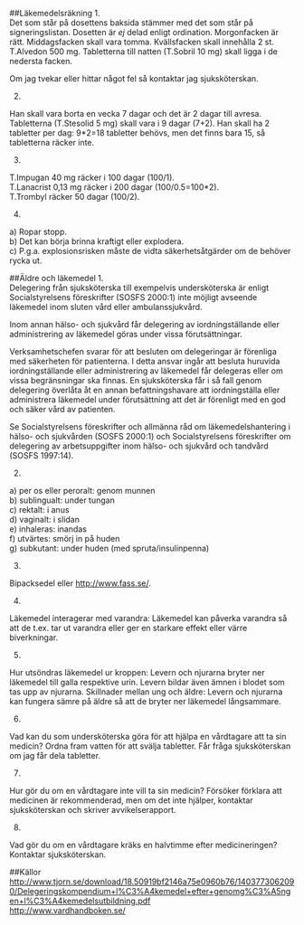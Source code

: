 ##Läkemedelsräkning
1.  
Det som står på dosettens baksida stämmer med det som står på signeringslistan.
Dosetten är *ej* delad enligt ordination. Morgonfacken är rätt. Middagsfacken skall vara tomma.
Kvällsfacken skall innehålla 2 st. T.Alvedon 500 mg. Tabletterna till natten (T.Sobril 10 mg) skall ligga i de nedersta facken.

 Om jag tvekar eller hittar något fel så kontaktar jag sjuksköterskan.

2.  
Han skall vara borta en vecka 7 dagar och det är 2 dagar till avresa. Tabletterna (T.Stesolid 5 mg) skall vara i 9 dagar (7+2). 
Han skall ha 2 tabletter per dag: 9*2=18 tabletter behövs, men det finns bara 15, så tabletterna räcker inte.

3.  
T.Impugan 40 mg räcker i 100 dagar (100/1).  
T.Lanacrist 0,13 mg räcker i 200 dagar (100/0.5=100*2).  
T.Trombyl räcker 50 dagar (100/2).  

4.  
a) Ropar stopp.  
b) Det kan börja brinna kraftigt eller explodera.  
c) P.g.a. explosionsrisken måste de vidta säkerhetsåtgärder om de behöver rycka ut.  

##Äldre och läkemedel
1.  
Delegering från sjuksköterska till exempelvis undersköterska är enligt Socialstyrelsens föreskrifter (SOSFS 2000:1) inte möjligt avseende läkemedel inom sluten vård eller ambulanssjukvård.

 Inom annan hälso- och sjukvård får delegering av iordningställande eller administrering av läkemedel göras under vissa förutsättningar.

 Verksamhetschefen svarar för att besluten om delegeringar är förenliga med säkerheten för patienterna. I detta ansvar ingår att besluta huruvida iordningställande eller administrering av läkemedel får delegeras eller om vissa begränsningar ska finnas. En sjuksköterska får i så fall genom delegering överlåta åt en annan befattningshavare att iordningställa eller administrera läkemedel under förutsättning att det är förenligt med en god och säker vård av patienten.

 Se Socialstyrelsens föreskrifter och allmänna råd om läkemedelshantering i hälso- och sjukvården (SOSFS 2000:1) och Socialstyrelsens föreskrifter om delegering av arbetsuppgifter inom hälso- och sjukvård och tandvård (SOSFS 1997:14).
 
2.  
 a) per os eller peroralt: genom munnen  
 b) sublingualt: under tungan  
 c) rektalt: i anus  
 d) vaginalt: i slidan  
 e) inhaleras: inandas  
 f) utvärtes: smörj in på huden  
 g) subkutant: under huden (med spruta/insulinpenna)  
 
3.  
Bipacksedel eller http://www.fass.se/.
 
4.  
Läkemedel interagerar med varandra: Läkemedel kan påverka varandra så att de t.ex. tar ut varandra eller ger en
starkare effekt eller värre biverkningar.
 
5.  
Hur utsöndras läkemedel ur kroppen: Levern och njurarna bryter ner läkemedel till galla respektive urin. Levern
bildar även ämnen i blodet som tas upp av njurarna.
Skillnader mellan ung och äldre: Levern och njurarna kan fungera sämre på äldre så att de bryter ner läkemedel långsammare.
 
6.  
Vad kan du som undersköterska göra för att hjälpa en vårdtagare att ta sin medicin? Ordna fram vatten för att svälja tabletter. Får fråga sjuksköterskan om jag får dela tabletter.
 
7.  
Hur gör du om en vårdtagare inte vill ta sin medicin? Försöker förklara att medicinen är rekommenderad, men om det inte hjälper, kontaktar sjuksköterskan och skriver avvikelserapport.
 
8.  
Vad gör du om en vårdtagare kräks en halvtimme efter medicineringen? Kontaktar sjuksköterskan.

##Källor
http://www.tjorn.se/download/18.50919bf2146a75e0960b76/1403773062090/Delegeringskompendium+l%C3%A4kemedel+efter+genomg%C3%A5ngen+l%C3%A4kemedelsutbildning.pdf  
http://www.vardhandboken.se/  
